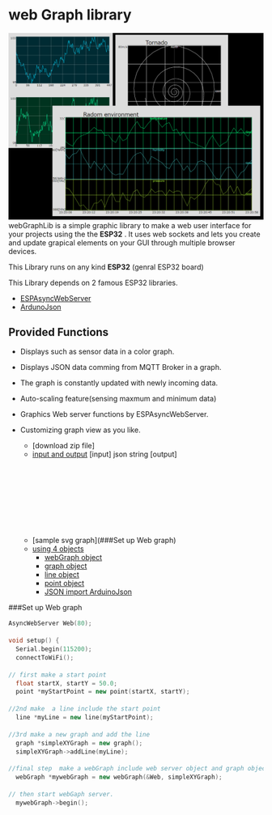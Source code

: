 # web Graph library
![webGraphLib](https://github.com/HideakiAbe/ESP32Repository/blob/main/doc/sampleGraph.png)
webGraphLib is a simple graphic library to make a web user interface for your projects using the  the **ESP32** . It uses web sockets and lets you create and update grapical elements on your GUI through multiple browser devices.

This Library runs on any kind  **ESP32** (genral ESP32 board) 

This Library depends on 2 famous ESP32 libraries.
- [ESPAsyncWebServer](https://github.com/me-no-dev/ESPAsyncWebServer)
- [ArdunoJson](https://github.com/bblanchon/ArduinoJson)

##  Provided Functions
- Displays such as sensor data in a color graph.
- Displays JSON data comming from MQTT Broker in a graph.
- The graph is constantly updated with newly incoming data.
- Auto-scaling feature(sensing maxmum and minimum data)
- Graphics Web server functions by ESPAsyncWebServer.
- Customizing graph view as you like.

    - [download zip  file]
  - [input and output](#important-things-to-remember)
    [input] json string
    [output] <html> <svg> graph 
  - [sample svg graph](###Set up Web graph)
  - [using 4 objects]()
    - [webGraph object]()
    - [graph object](#get-post-and-file-parameters)
    - [line  object](#file-upload-handling)
    - [point object](#body-data-handling)
    - [JSON import ArduinoJson](#json)
 
###Set up Web graph
```cpp
AsyncWebServer Web(80);

void setup() {
  Serial.begin(115200);
  connectToWiFi();

// first make a start point
  float startX, startY = 50.0;
  point *myStartPoint = new point(startX, startY);

//2nd make  a line include the start point
  line *myLine = new line(myStartPoint);

//3rd make a new graph and add the line
  graph *simpleXYGraph = new graph();
  simpleXYGraph->addLine(myLine);

//final step  make a webGraph include web server object and graph object
  webGraph *mywebGraph = new webGraph(&Web, simpleXYGraph);

// then start webGaph server.
  mywebGraph->begin();

```
